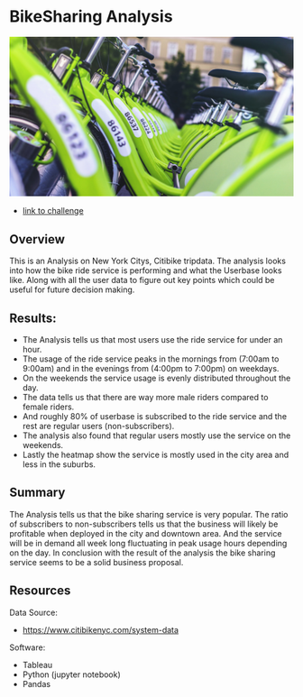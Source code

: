 # BikeSharing Analysis
 <img class='fit-picture' src="Resources/bike.jpg" > 


- [link to challenge](https://public.tableau.com/profile/sumed.tamang#!/)


## Overview
This is an Analysis on New York Citys, Citibike tripdata. The analysis looks into how the bike ride service is performing and what the Userbase looks like. Along with all the user data to figure out key points which could be useful for future decision making. 

## Results:
- The Analysis tells us that most users use the ride service for under an hour.
- The usage of the ride service peaks in the mornings from (7:00am to 9:00am) and in the evenings from (4:00pm to 7:00pm) on weekdays.
- On the weekends the service usage is evenly distributed throughout the day. 
- The data tells us that there are way more male riders compared to female riders.
- And roughly 80% of userbase is subscribed to the ride service and the rest are regular users (non-subscribers).
- The analysis also found that regular users mostly use the service on the weekends.
- Lastly the heatmap show the service is mostly used in the city area and less in the suburbs.

## Summary
The Analysis tells us that the bike sharing service is very popular. The ratio of subscribers to non-subscribers tells us that the business will likely be profitable when deployed in the city and downtown area. And the service will be in demand all week long fluctuating in peak usage hours depending on the day. In conclusion with the result of the analysis the bike sharing service seems to be a solid business proposal.   

## Resources
Data Source:
- https://www.citibikenyc.com/system-data

Software:
- Tableau
- Python (jupyter notebook)
- Pandas
